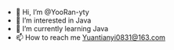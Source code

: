 - 👋 Hi, I’m @YooRan-yty
- 👀 I’m interested in Java
- 🌱 I’m currently learning Java
- 📫 How to reach me Yuantianyi0831@163.com

<!---
YooRan-yty/YooRan-yty is a ✨ special ✨ repository because its `README.md` (this file) appears on your GitHub profile.
You can click the Preview link to take a look at your changes.
--->
